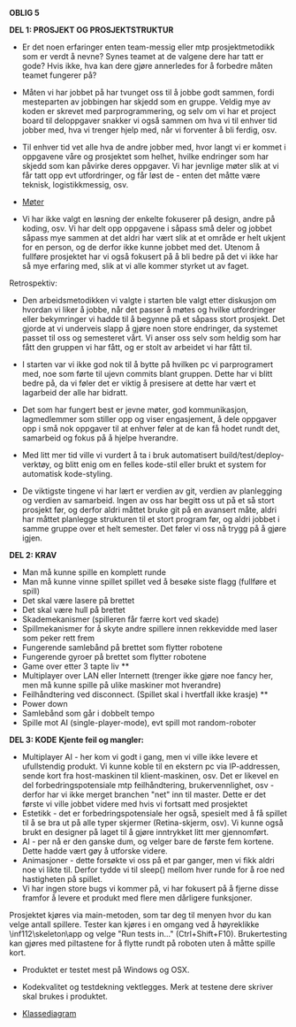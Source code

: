 **OBLIG 5**

**DEL 1: PROSJEKT OG PROSJEKTSTRUKTUR**

* Er det noen erfaringer enten team-messig eller mtp prosjektmetodikk som er verdt å nevne? Synes teamet
at de valgene dere har tatt er gode? Hvis ikke, hva kan dere gjøre annerledes for å forbedre måten teamet
fungerer på?

* Måten vi har jobbet på har tvunget oss til å jobbe godt sammen, fordi mesteparten av jobbingen har skjedd som en gruppe. Veldig mye av koden er skrevet med parprogrammering, og selv om vi har et project board til deloppgaver snakker vi også sammen om hva vi til enhver tid jobber med, hva vi trenger hjelp med, når vi forventer å bli ferdig, osv. 

* Til enhver tid vet alle hva de andre jobber med, hvor langt vi er kommet i oppgavene våre og prosjektet som helhet, hvilke endringer som har skjedd som kan påvirke deres oppgaver. Vi har jevnlige møter slik at vi får tatt opp evt utfordringer, og får løst de - enten det måtte være teknisk, logistikkmessig, osv. 

* [Møter](https://github.com/inf112-v19/The_Terminators/blob/master/Deliverables/Meetings.md)

* Vi har ikke valgt en løsning der enkelte fokuserer på design, andre på koding, osv. Vi har delt opp oppgavene i såpass små deler og jobbet såpass mye sammen at det aldri har vært slik at et område er helt ukjent for en person, og de derfor ikke kunne jobbet med det. Utenom å fullføre prosjektet har vi også fokusert på å bli bedre på det vi ikke har så mye erfaring med, slik at vi alle kommer styrket ut av faget.

Retrospektiv: 

* Den arbeidsmetodikken vi valgte i starten ble valgt etter diskusjon om hvordan vi liker å jobbe, når det passer å møtes og hvilke utfordringer eller bekymringer vi hadde til å begynne på et såpass stort prosjekt. Det gjorde at vi underveis slapp å gjøre noen store endringer, da systemet passet til oss og semesteret vårt. Vi anser oss selv som heldig som har fått den gruppen vi har fått, og er stolt av arbeidet vi har fått til. 

* I starten var vi ikke god nok til å bytte på hvilken pc vi parprogramert med, noe som førte til ujevn commits blant gruppen. Dette har vi blitt bedre på, da vi føler det er viktig å presisere at dette har vært et lagarbeid der alle har bidratt. 

* Det som har fungert best er jevne møter, god kommunikasjon, lagmedlemmer som stiller opp og viser engasjement, å dele oppgaver opp i små nok oppgaver til at enhver føler at de kan få hodet rundt det, samarbeid og fokus på å hjelpe hverandre. 

* Med litt mer tid ville vi vurdert å ta i bruk automatisert build/test/deploy-verktøy, og blitt enig om en felles kode-stil eller brukt et system for automatisk kode-styling. 

* De viktigste tingene vi har lært er verdien av git, verdien av planlegging og verdien av samarbeid. Ingen av oss har begitt oss ut på et så stort prosjekt før, og derfor aldri måttet bruke git på en avansert måte, aldri har måttet planlegge strukturen til et stort program før, og aldri jobbet i samme gruppe over et helt semester. Det føler vi oss nå trygg på å gjøre igjen. 

**DEL 2: KRAV**

* Man må kunne spille en komplett runde 
* Man må kunne vinne spillet spillet ved å besøke siste flagg (fullføre et spill) 
* Det skal være lasere på brettet 
* Det skal være hull på brettet 
* Skademekanismer (spilleren får færre kort ved skade) 
* Spillmekanismer for å skyte andre spillere innen rekkevidde med laser som peker rett frem 
* Fungerende samlebånd på brettet som flytter robotene 
* Fungerende gyroer på brettet som flytter robotene 
* Game over etter 3 tapte liv 
**
* Multiplayer over LAN eller Internett (trenger ikke gjøre noe fancy her, men må kunne spille på ulike maskiner mot hverandre) 
* Feilhåndtering ved disconnect. (Spillet skal i hvertfall ikke krasje) 
**
* Power down 
* Samlebånd som går i dobbelt tempo 
* Spille mot AI (single-player-mode), evt spill mot random-roboter


**DEL 3: KODE**
**Kjente feil og mangler:**
* Multiplayer AI - her kom vi godt i gang, men vi ville ikke levere et ufullstendig produkt. Vi kunne koble til en ekstern pc via IP-addressen, sende kort fra host-maskinen til klient-maskinen, osv. Det er likevel en del forbedringspotensiale mtp feilhåndtering, brukervennlighet, osv - derfor har vi ikke merget branchen "net" inn til master. Dette er det første vi ville jobbet videre med hvis vi fortsatt med prosjektet
* Estetikk - det er forbedringspotensiale her også, spesielt med å få spillet til å se bra ut på alle typer skjermer (Retina-skjerm, osv). Vi kunne også brukt en designer på laget til å gjøre inntrykket litt mer gjennomført. 
* AI - per nå er den ganske dum, og velger bare de første fem kortene. Dette hadde vært gøy å utforske videre. 
* Animasjoner - dette forsøkte vi oss på et par ganger, men vi fikk aldri noe vi likte til. Derfor tydde vi til sleep() mellom hver runde for å roe ned hastigheten på spillet. 
* Vi har ingen store bugs vi kommer på, vi har fokusert på å fjerne disse framfor å levere et produkt med flere men dårligere funksjoner. 

Prosjektet kjøres via main-metoden, som tar deg til menyen hvor du kan velge antall spillere. Tester kan kjøres i en omgang ved å høyreklikke \inf112\skeleton\app og velge "Run tests in..." (Ctrl+Shift+F10). Brukertesting kan gjøres med piltastene for å flytte rundt på roboten uten å måtte spille kort. 

* Produktet er testet mest på Windows og OSX.

* Kodekvalitet og testdekning vektlegges. Merk at testene dere skriver skal brukes i produktet.

* [Klassediagram](LINK)
